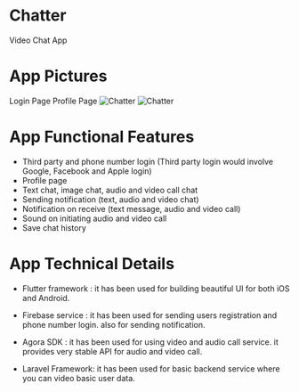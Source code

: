 # Chatter

Video Chat App

# App Pictures

Login Page                                       Profile Page
![Chatter](https://imgur.com/gB9eKpX.png)        ![Chatter](https://imgur.com/cnsuiBB.png)
                                          





# App Functional Features

- Third party and phone number login (Third party login would involve Google, Facebook and Apple login)
- Profile page
- Text chat, image chat, audio and video call chat
- Sending notification (text, audio and video chat)
- Notification on receive (text message, audio and video call)
- Sound on initiating audio and video call
- Save chat history

# App Technical Details

- Flutter framework : it has been used for building beautiful UI for both iOS and Android.

- Firebase service : it has been used for sending users registration and phone number login. 
also for sending notification.

- Agora SDK : it has been used for using video and audio call service.
it provides very stable API for audio and video call.

- Laravel Framework: it has been used for basic backend service where you can video basic user data.
